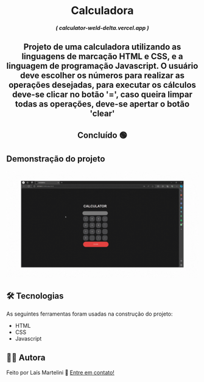<h1 align="center">Calculadora</h1>

<h5 align= "center">( calculator-weld-delta.vercel.app )</h5>

<h2 align="center">
    Projeto de uma calculadora utilizando as linguagens de marcação HTML e CSS, e a linguagem de programação Javascript.
    O usuário deve escolher os números para realizar as operações desejadas, para executar os cálculos deve-se clicar no botão '=', caso queira limpar todas as operações, deve-se apertar o botão 'clear'
</h2>

<h2 align="center"> 
	Concluído 🟢
</h2>

<h2> 
	Demonstração do projeto
</h2>
<img src="imagens/calculator-gif.gif" alt="Demonstração do projeto">

<h2> 
	 🛠 Tecnologias
</h2>

As seguintes ferramentas foram usadas na construção do projeto:

- HTML
- CSS
- Javascript


## 👩🏻 Autora

Feito por Laís Martelini 👋 [Entre em contato!](https://www.linkedin.com/in/laís-martelini/)
